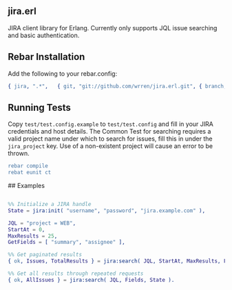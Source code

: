## jira.erl

JIRA client library for Erlang. Currently only supports JQL issue searching and basic authentication.

## Rebar Installation

Add the following to your rebar.config:

```erlang
{ jira, ".*",	{ git, "git://github.com/wrren/jira.erl.git", { branch, "master" } } }
```

## Running Tests

Copy ```test/test.config.example``` to ```test/test.config``` and fill in your JIRA credentials and host details. The
Common Test for searching requires a valid project name under which to search for issues, fill this in under the
```jira_project``` key. Use of a non-existent project will cause an error to be thrown.

```erlang
rebar compile
rebat eunit ct
```

## Examples

```erlang

%% Initialize a JIRA handle
State = jira:init( "username", "password", "jira.example.com" ),

JQL = "project = WEB",
StartAt = 0,
MaxResults = 25,
GetFields = [ "summary", "assignee" ],

%% Get paginated results
{ ok, Issues, TotalResults } = jira:search( JQL, StartAt, MaxResults, Fields, State ),

%% Get all results through repeated requests
{ ok, AllIssues } = jira:search( JQL, Fields, State ).

```